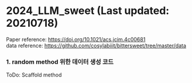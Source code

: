 # 2024_LLM_sweet (Last updated: 20210718)


Paper reference: https://doi.org/10.1021/acs.jcim.4c00681   
data reference: https://github.com/cosylabiiit/bittersweet/tree/master/data

### 1. random method 위한 데이터 생성 코드

ToDo: Scaffold method
